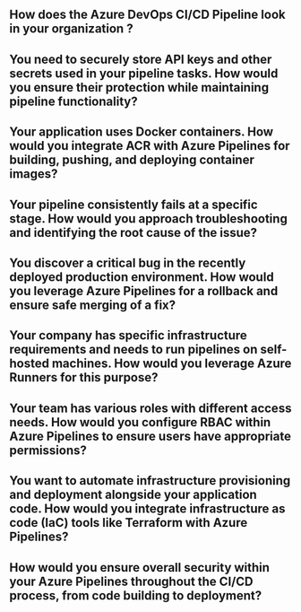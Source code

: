 ## How does the Azure DevOps CI/CD Pipeline look in your organization ?

## You need to securely store API keys and other secrets used in your pipeline tasks. How would you ensure their protection while maintaining pipeline functionality?

## Your application uses Docker containers. How would you integrate ACR with Azure Pipelines for building, pushing, and deploying container images?

## Your pipeline consistently fails at a specific stage. How would you approach troubleshooting and identifying the root cause of the issue?

## You discover a critical bug in the recently deployed production environment. How would you leverage Azure Pipelines for a rollback and ensure safe merging of a fix?

## Your company has specific infrastructure requirements and needs to run pipelines on self-hosted machines. How would you leverage Azure Runners for this purpose?

## Your team has various roles with different access needs. How would you configure RBAC within Azure Pipelines to ensure users have appropriate permissions?

## You want to automate infrastructure provisioning and deployment alongside your application code. How would you integrate infrastructure as code (IaC) tools like Terraform with Azure Pipelines?

## How would you ensure overall security within your Azure Pipelines throughout the CI/CD process, from code building to deployment?
